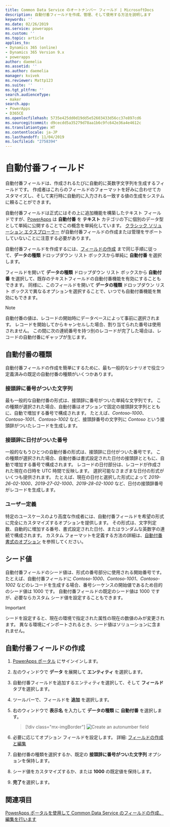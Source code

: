 ```yaml
---
title: Common Data Service のオートナンバー フィールド | MicrosoftDocs
description: 自動付番フィールドを作成、管理、そして使用する方法を説明します
keywords: ''
ms.date: 02/26/2019
ms.service: powerapps
ms.custom: ''
ms.topic: article
applies_to:
- Dynamics 365 (online)
- Dynamics 365 Version 9.x
- powerapps
author: daemelia
ms.assetid: ''
ms.author: daemelia
manager: kvivek
ms.reviewer: Mattp123
ms.suite: ''
ms.tgt_pltfrm: ''
search.audienceType:
- maker
search.app:
- PowerApps
- D365CE
ms.openlocfilehash: 5735e425dd0d19dd5e52603433d56cc37e897cd6
ms.sourcegitcommit: d9cecdd5a35279d78aa1b6c9fc642e36a4e4612c
ms.translationtype: HT
ms.contentlocale: ja-JP
ms.lasthandoff: 11/04/2019
ms.locfileid: "2758394"
---
```

# <a name="autonumber-fields"></a>自動付番フィールド

自動付番フィールドは、作成されるたびに自動的に英数字文字列を生成するフィールドです。 作成者はこれらのフィールドのフォーマットを好みに合わせてカスタマイズし、そして実行時に自動的に入力される一致する値の生成をシステムに頼ることができます。

自動付番フィールドは正式にはその上に追加機能を構築したテキスト フィールドですが、[PowerApps](https://make.powerapps.com/?utm_source=padocs&utm_medium=linkinadoc&utm_campaign=referralsfromdoc) は **自動付番** を **テキスト** カテゴリの下に個別のデータ型として単純に公開することでこの概念を単純化しています。 [クラシック ソリューション エクスプローラー](use-solution-explorer.md#classic-solution-explorer) が自動付番フィールドの作成または管理をサポートしていないことに注意する必要があります。

自動付番フィールドを作成するには、[フィールドの作成](create-edit-field-portal.md#create-a-field) まで同じ手順に従って、**データの種類** ドロップダウン リスト ボックスから単純に **自動付番** を選択します。 

フィールドを開いて **データの種類** ドロップダウン リスト ボックスから **自動付番** を選択して、既存のテキストフィールドの自動付番機能を有効にすることもできます。 同様に、このフィールドを開いて **データの種類** ドロップダウン リスト ボックスで異なるオプションを選択することで、いつでも自動付番機能を無効にもできます。

> [!NOTE]
>自動付番の値は、レコードの開始時にデータベースによって事前に選択されます。 レコードを開始してからキャンセルした場合、割り当てられた番号は使用されません。 この間に次の連続番号を持つ別のレコードが完了した場合は、レコードの自動付番にギャップが生じます。

## <a name="autonumber-types"></a>自動付番の種類

自動付番フィールドの作成を簡単にするために、最も一般的なシナリオで役立つ定義済みの既定の自動付番の種類がいくつかあります。 

### <a name="string-prefixed-number"></a>接頭辞に番号がついた文字列

最も一般的な自動付番の形式は、接頭辞に番号がついた単純な文字列です。 この種類が選択された場合、自動付番はオプションで固定の接頭辞文字列とともに、自動で増加する番号で構成されます。 たとえば、*Contoso-1000*、*Contoso-1001*、*Contoso-1002* など、接頭辞番号の文字列に *Contoso* という接頭辞がついたレコードを生成します。

### <a name="date-prefixed-number"></a>接頭辞に日付がついた番号

一般的なもうひとつの自動付番の形式は、接頭辞に日付がついた番号です。 この種類が選択された場合、自動付番は書式設定された日付の接頭辞とともに、自動で増加する番号で構成されます。 レコードの日付部分は、レコードが作成された現在の日時を UTC 時間で反映します。 選択可能なさまざまな日付の形式がいくつも提供されます。
たとえば、現在の日付と選択した形式によって *2019-26-02-1000*、*2019-27-02-1000*、*2019-28-02-1000* など、日付の接頭辞番号がレコードを生成します。

### <a name="custom"></a>ユーザー定義

特定のユースケースのより高度な作成者には、自動付番フィールドを希望の形式に完全にカスタマイズするオプションを提供します。 その形式は、文字列定数、自動的に増加する番号、書式設定された日付、またはランダムな英数字の連続で構成されます。
カスタム フォーマットを定義する方法の詳細は、[自動付番書式のオプション](https://docs.microsoft.com/dynamics365/customer-engagement/developer/create-auto-number-attributes#autonumberformat-options) を参照してください。

## <a name="seed-values"></a>シード値

自動付番フィールドのシード値は、形式の番号部分に使用される開始番号です。 たとえば、自動付番フィールドに *Contoso-1000*、*Contoso-1001*、*Contoso-1002* などのレコードを生成する場合、番号シーケンスの開始値であるため目的のシード値は 1000 です。 自動付番フィールドの既定のシード値は 1000 ですが、必要ならカスタム シード値を設定することもできます。 


> [!IMPORTANT]
> シードを設定すると、現在の環境で指定された属性の現在の数値のみが変更されます。 異なる環境にインポートされるとき、シード値はソリューションに含まれません。 

## <a name="create-an-autonumber-field"></a>自動付番フィールドの作成
  
1.  [PowerApps ポータル](https://make.powerapps.com/?utm_source=padocs&utm_medium=linkinadoc&utm_campaign=referralsfromdoc) にサインインします。
  
2.  左のウィンドウで **データ** を展開して **エンティティ** を選択します。
  
3.  自動付番フィールドを追加するエンティティを選択して、そして **フィールド** タブを選択します。
  
4.  ツールバーで、フィールドを **追加** を選択します。  
  
5.  右のウィンドウで **表示名** を入力して **データの種類** に **自動付番** を選択します。

    > [!div class="mx-imgBorder"] 
    > ![](media/create-autonumber-field.png "Create an autonumber field")
  
6. 必要に応じてオプション フィールドを設定します。 詳細: [フィールドの作成と編集](create-edit-field-portal.md#create-a-field)

7. 自動付番の種類を選択するか、既定の **接頭辞に番号がついた文字列** オプションを保持します。

8. シード値をカスタマイズするか、または **1000** の既定値を保持します。

9. **完了**を選択します。

## <a name="see-also"></a>関連項目
 [PowerApps ポータルを使用して Common Data Service のフィールドの作成、編集を行います](create-edit-field-portal.md)
